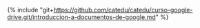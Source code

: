 {% include "git+https://github.com/catedu/catedu/curso-google-drive.git/introduccion-a-documentos-de-google.md" %} 



